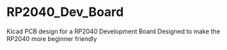 # RP2040_Dev_Board
Kicad PCB design for a RP2040 Development Board Designed to make the RP2040 more beginner friendly
